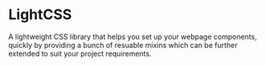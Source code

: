 # LightCSS
A lightweight CSS library that helps you set up your webpage components, quickly by providing a bunch of resuable mixins which can be further extended to suit your project requirements.
